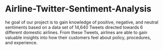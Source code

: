 # Airline-Twitter-Sentiment-Analysis
he goal of our project is to gain knowledge of positive, negative, and neutral sentiments based on a data set of 14,640 Tweets directed towards 6 different domestic airlines. From these Tweets, airlines are able to gain valuable insights into how their customers feel about policy, procedures, and experience.
